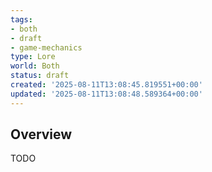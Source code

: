 ```yaml
---
tags:
- both
- draft
- game-mechanics
type: Lore
world: Both
status: draft
created: '2025-08-11T13:08:45.819551+00:00'
updated: '2025-08-11T13:08:48.589364+00:00'
---
```



## Overview

TODO
